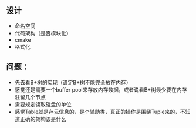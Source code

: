 ## 设计
- 命名空间
- 代码架构（是否模块化）
- cmake
- 格式化

## 问题：
- 先去看B+树的实现（设定B+树不能完全放在内存）
- 感觉还是需要一个buffer pool来存放内存数据，或者说看B+树最少要在内存驻留几个节点
- 需要规定读取磁盘的单位
- 感觉Table就是存元信息的，是个辅助类，真正的操作是围绕Tuple来的，不知道正确的架构该是什么